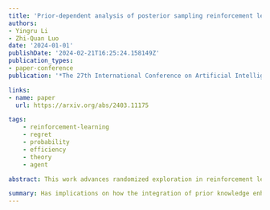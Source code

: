 ```yaml
---
title: 'Prior-dependent analysis of posterior sampling reinforcement learning with function approximation'
authors:
- Yingru Li
- Zhi-Quan Luo
date: '2024-01-01'
publishDate: '2024-02-21T16:25:24.158149Z'
publication_types:
- paper-conference
publication: '*The 27th International Conference on Artificial Intelligence and Statistics (AISTATS)*'

links:
- name: paper
  url: https://arxiv.org/abs/2403.11175

tags:
    - reinforcement-learning
    - regret
    - probability
    - efficiency
    - theory
    - agent

abstract: This work advances randomized exploration in reinforcement learning (RL) with function approximation modeled by linear mixture MDPs. We establish the first prior-dependent Bayesian regret bound for RL with function approximation; and refine the Bayesian regret analysis for posterior sampling reinforcement learning (PSRL), presenting an upper bound of $\tilde{\mathcal{O}}(d\sqrt{H^3 T \log T})$, where $d$ represents the dimensionality of the transition kernel, $H$ the planning horizon, and $T$ the total number of interactions. This signifies a methodological enhancement by optimizing the $\mathcal{O}(\sqrt{\log T})$ factor over the previous benchmark (Osband and Van Roy, 2014) specified to linear mixture MDPs. Our approach, leveraging a value-targeted model learning perspective, introduces a decoupling argument and a variance reduction technique, moving beyond traditional analyses reliant on confidence sets and concentration inequalities to formalize Bayesian regret bounds more effectively.

summary: Has implications on how the integration of prior knowledge enhances the efficiency of RL agents without extensive online exploration.
---
```

